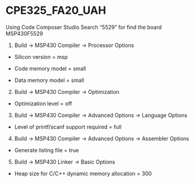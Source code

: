 # CPE325_FA20_UAH
Using Code Composer Studio
Search “5529” for find the board MSP430F5529

1. Build -> MSP430 Compiler -> Processor Options

- Silicon version = msp

- Code memory model = small

- Data memory model = small

2. Build -> MSP430 Compiler -> Optimization

- Optimization level = off

3. Build -> MSP430 Compiler -> Advanced Options -> Language Options

- Level of printf/scanf support required = full

4. Build -> MSP430 Compiler -> Advanced Options -> Assembler Options

- Generate listing file = true

5. Build -> MSP430 Linker -> Basic Options

- Heap size for C/C++ dynamic memory allocation = 300

